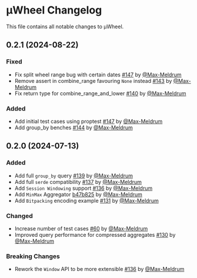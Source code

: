 # µWheel Changelog

This file contains all notable changes to µWheel.


## 0.2.1  (2024-08-22)

### Fixed

* Fix split wheel range bug with certain dates [#147](https://github.com/uwheel/uwheel/pull/147) by [@Max-Meldrum](https://github.com/Max-Meldrum)
* Remove assert in combine_range favouring ``None`` instead [#143](https://github.com/uwheel/uwheel/pull/143) by [@Max-Meldrum](https://github.com/Max-Meldrum)
* Fix return type for combine_range_and_lower [#140](https://github.com/uwheel/uwheel/pull/140) by [@Max-Meldrum](https://github.com/Max-Meldrum)

### Added

* Add initial test cases using proptest [#147](https://github.com/uwheel/uwheel/pull/147) by [@Max-Meldrum](https://github.com/Max-Meldrum)
* Add group_by benches [#144](https://github.com/uwheel/uwheel/pull/144) by [@Max-Meldrum](https://github.com/Max-Meldrum)


## 0.2.0 (2024-07-13)

### Added

* Add full ``group_by`` query [#139](https://github.com/uwheel/uwheel/pull/139) by [@Max-Meldrum](https://github.com/Max-Meldrum)
* Add full ``serde`` compatibility [#137](https://github.com/uwheel/uwheel/pull/137) by [@Max-Meldrum](https://github.com/Max-Meldrum)
* Add ``Session Windowing`` support [#136](https://github.com/uwheel/uwheel/pull/136) by [@Max-Meldrum](https://github.com/Max-Meldrum)
* Add ``MinMax`` Aggregator [b47b825](https://github.com/uwheel/uwheel/commit/b47b825267a55ae60cc79ad0c9bd698a1455e2e7) by [@Max-Meldrum](github.com/Max-Meldrum)
* Add ``Bitpacking`` encoding example [#131](https://github.com/uwheel/uwheel/pull/131) by [@Max-Meldrum](https://github.com/Max-Meldrum)

### Changed

* Increase number of test cases [#60](https://github.com/uwheel/uwheel/commit/6559b17cf999c5f07b16dc32919de8563ac84b13) by [@Max-Meldrum](https://github.com/Max-Meldrum)
* Improved query performance for compressed aggregates [#130](https://github.com/uwheel/uwheel/pull/130) by [@Max-Meldrum](https://github.com/Max-Meldrum)

### Breaking Changes

* Rework the ``Window`` API to be more extensible [#136](https://github.com/uwheel/uwheel/pull/136) by [@Max-Meldrum](https://github.com/Max-Meldrum)
